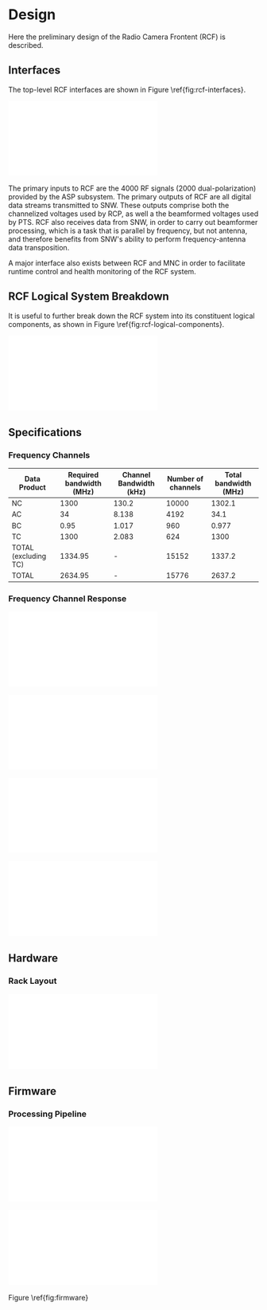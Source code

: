 # Design

Here the preliminary design of the Radio Camera Frontent (RCF) is described.

## Interfaces

The top-level RCF interfaces are shown in Figure \ref{fig:rcf-interfaces}.

![\label{fig:rcf-interfaces}Top-level interfaces to the RCF subsystem. 4000 RF signals are delivered by ASP, which must be digitized and channelized before being passed to SNW. Some data (used for beamforming) is returned to RCF from SNW, beamformed, and then delivered back to SNW](images/rcf-interfaces.drawio.pdf)

The primary inputs to RCF are the 4000 RF signals (2000 dual-polarization) provided by the ASP subsystem.
The primary outputs of RCF are all digital data streams transmitted to SNW.
These outputs comprise both the channelized voltages used by RCP, as well a the beamformed voltages used by PTS.
RCF also receives data from SNW, in order to carry out beamformer processing, which is a task that is parallel by frequency, but not antenna, and therefore benefits from SNW's ability to perform frequency-antenna data transposition.

A major interface also exists between RCF and MNC in order to facilitate runtime control and health monitoring of the RCF system.

## RCF Logical System Breakdown

It is useful to further break down the RCF system into its constituent logical components, as shown in Figure \ref{fig:rcf-logical-components}.

![\label{fig:rcf-logical-components}Logical components of the RCF subsystem.](images/rcf-interfaces-logical.drawio.pdf)

## Specifications

### Frequency Channels

| Data Product | Required bandwidth (MHz) | Channel Bandwidth (kHz) | Number of channels | Total bandwidth (MHz) |
|------------------------------------------|-------------------------|-------------------------|--------------------|-----------------------|
| NC | 1300                    | 130.2                   | 10000              | 1302.1                |
| AC | 34                      | 8.138                   | 4192               | 34.1                  |
| BC | 0.95                    | 1.017                   | 960                | 0.977                 |
| TC | 1300                    | 2.083                   | 624                | 1300                  |
| TOTAL (excluding TC) | 1334.95 | -   | 15152 | 1337.2  |
| TOTAL         | 2634.95                 | -                       | 15776              | 2637.2                |


### Frequency Channel Response

![\label{fig:stage1-response}The PFB response of the first stage filter, which is oversampled by a factor of 4/3](images/first_stage_pfb_response.pdf)

![\label{fig:stage2-response}The PFB response of the second stage filters for NC, AC, and BC channelization products.](images/second_stage_pfb_response.pdf)

![\label{fig:stage2tc-response}The PFB response of the second stage filters for TC channelization products.](images/second_stage_pfb_tc_response_1xscale.pdf)

![\label{fig:stage2tc-response-scale}A possible PFB response of the second stage filters for TC channelization products with the filter passbands set to 85% of their usual width.](images/second_stage_pfb_tc_response_0.85xscale.pdf)

## Hardware

### Rack Layout

![](images/rack_layout.drawio.pdf)

## Firmware
### Processing Pipeline

![\label{fig:firmware}](images/rcf-firmware.drawio.rot270.pdf)

![\label{fig:adc-config}](images/rcf-adc-pipeline.drawio.pdf)

Figure \ref{fig:firmware}

